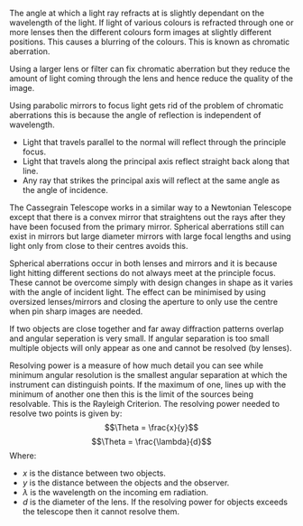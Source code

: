 The angle at which a light ray refracts at is slightly dependant on the wavelength of the light. If light of various colours is refracted through one or more lenses then the different colours form images at slightly different positions. This causes a blurring of the colours. This is known as chromatic aberration.

Using a larger lens or filter can fix chromatic aberration but they reduce the amount of light coming through the lens and hence reduce the quality of the image.

Using parabolic mirrors to focus light gets rid of the problem of chromatic aberrations this is because the angle of reflection is independent of wavelength. 
- Light that travels parallel to the normal will reflect through the principle focus.
- Light that travels along the principal axis reflect straight back along that line.
- Any ray that strikes the principal axis will reflect at the same angle as the angle of incidence.

The Cassegrain Telescope works in a similar way to a Newtonian Telescope except that there is a convex mirror that straightens out the rays after they have been focused from the primary mirror. Spherical aberrations still can exist in mirrors but large diameter mirrors with large focal lengths and using light only from close to their centres avoids this.

Spherical aberrations occur in both lenses and mirrors and it is because light hitting different sections do not always meet at the principle focus. These cannot be overcome simply with design changes in shape as it varies with the angle of incident light. The effect can be minimised by using oversized lenses/mirrors and closing the aperture to only use the centre when pin sharp images are needed.

If two objects are close together and far away diffraction patterns overlap and angular seperation is very small. If angular separation is too small multiple objects will only appear as one and cannot be resolved (by lenses).

Resolving power is a measure of how much detail you can see while minimum angular resolution is the smallest angular separation at which the instrument can distinguish points. If the maximum of one, lines up with the minimum of another one then this is the limit of the sources being resolvable. This is the Rayleigh Criterion.
The resolving power needed to resolve two points is given by:
$$\Theta = \frac{x}{y}$$
$$\Theta = \frac{\lambda}{d}$$
Where:
- $x$ is the distance between two objects.
- $y$ is the distance between the objects and the observer.
- $\lambda$ is the wavelength on the incoming em radiation.
- $d$ is the diameter of the lens.
If the resolving power for objects exceeds the telescope then it cannot resolve them.
